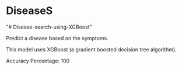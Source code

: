 # DiseaseS
"# Disease-search-using-XGBoost" 


Predict a disease based on the symptoms. 

This model uses XGBoost (a gradient boosted decision tree algorithm).

Accuracy Percentage: 100
